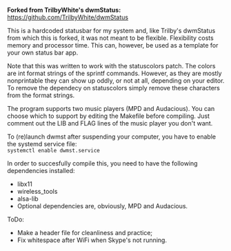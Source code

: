 **Forked from TrilbyWhite's dwmStatus:** https://github.com/TrilbyWhite/dwmStatus

This is a hardcoded statusbar for my system and, like Trilby's dwmStatus from which this is forked, it was not meant to be flexible.  Flexibility costs memory and processor time. This can, however, be used as a template for your own status bar app.

Note that this was written to work with the statuscolors patch. The colors are int format strings of the sprintf commands. However, as they are mostly nonprintable they can show up oddly, or not at all, depending on your editor. To remove the dependecy on statuscolors simply remove these characters from the format strings.

The program supports two music players (MPD and Audacious). You can choose which to support by editing the Makefile before compiling. Just comment out the LIB and FLAG lines of the music player you don't want.

To (re)launch dwmst after suspending your computer, you have to enable the systemd service file:  
`systemctl enable dwmst.service`

In order to succesfully compile this, you need to have the following dependencies installed:
* libx11
* wireless_tools
* alsa-lib
* Optional dependencies are, obviously, MPD and Audacious.

ToDo:
* Make a header file for cleanliness and practice;
* Fix whitespace after WiFi when Skype's not running.
